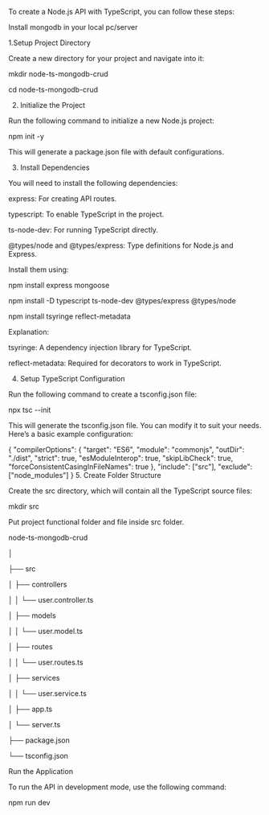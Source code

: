 To create a Node.js API with TypeScript, you can follow these steps:

Install mongodb  in your local pc/server

1.Setup Project Directory

Create a new directory for your project and navigate into it:

mkdir node-ts-mongodb-crud

cd node-ts-mongodb-crud

2. Initialize the Project

Run the following command to initialize a new Node.js project:

npm init -y

This will generate a package.json file with default configurations.

3. Install Dependencies

You will need to install the following dependencies:

express: For creating API routes.

typescript: To enable TypeScript in the project.

ts-node-dev: For running TypeScript directly.

@types/node and @types/express: Type definitions for Node.js and Express.

Install them using:

npm install express mongoose

npm install -D typescript ts-node-dev @types/express @types/node

npm install tsyringe reflect-metadata

Explanation:

tsyringe: A dependency injection library for TypeScript.

reflect-metadata: Required for decorators to work in TypeScript.

4. Setup TypeScript Configuration
   
Run the following command to create a tsconfig.json file:

npx tsc --init

This will generate the tsconfig.json file. You can modify it to suit your needs. Here’s a basic example configuration:

{
  "compilerOptions": {
    "target": "ES6",
    "module": "commonjs",
    "outDir": "./dist",
    "strict": true,
    "esModuleInterop": true,
    "skipLibCheck": true,
    "forceConsistentCasingInFileNames": true
  },
  "include": ["src"],
  "exclude": ["node_modules"]
}
5. Create Folder Structure

Create the src directory, which will contain all the TypeScript source files:

mkdir src

Put project functional folder and file inside src folder.

node-ts-mongodb-crud

│

├── src

│   ├── controllers

│   │   └── user.controller.ts

│   ├── models

│   │   └── user.model.ts

│   ├── routes

│   │   └── user.routes.ts

│   ├── services

│   │   └── user.service.ts

│   ├── app.ts

│   └── server.ts

├── package.json

└── tsconfig.json

Run the Application

To run the API in development mode, use the following command:

npm run dev
